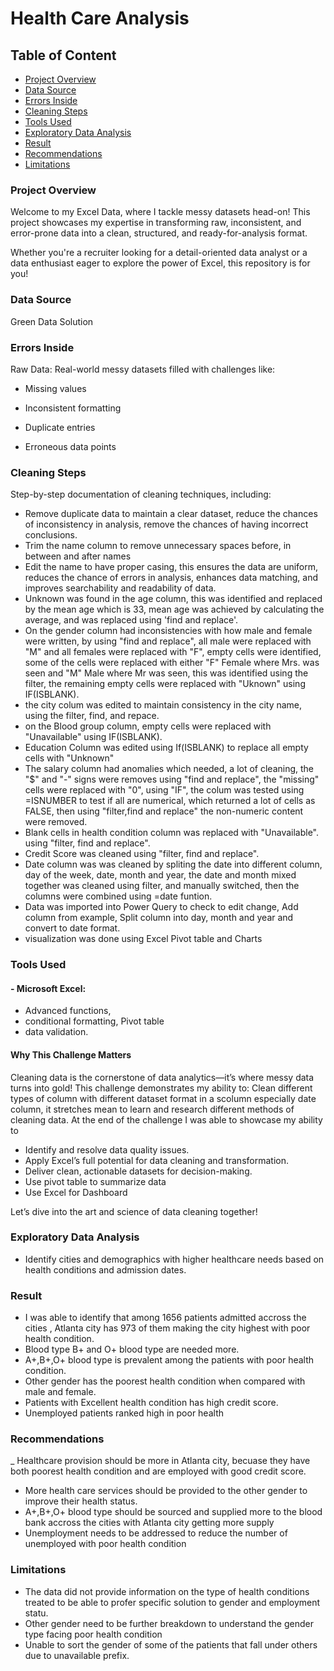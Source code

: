 # Health Care Analysis

## Table of Content 
- [Project Overview](#project-overview)
- [Data Source](#data-source)
- [Errors Inside](#errors-inside)
- [Cleaning Steps](#cleaning-steps)
- [Tools Used](#tools-used)
- [Exploratory Data Analysis](#exploratory-data-analysis)
- [Result](#result)
- [Recommendations](#recommendations)
- [Limitations](#limitations)

### Project Overview 

Welcome to my Excel Data, where I tackle messy datasets head-on! This project showcases my expertise in transforming raw, inconsistent, and error-prone data into a clean, structured, and ready-for-analysis format.

Whether you're a recruiter looking for a detail-oriented data analyst or a data enthusiast eager to explore the power of Excel, this repository is for you!

### Data Source
Green Data Solution

### Errors Inside
Raw Data: Real-world messy datasets filled with challenges like:

- Missing values

- Inconsistent formatting

- Duplicate entries

- Erroneous data points

### Cleaning Steps 
Step-by-step documentation of cleaning techniques, including:
- Remove duplicate data to maintain a clear dataset, reduce the chances of inconsistency in analysis, remove the chances of having incorrect conclusions.
- Trim the name column to remove unnecessary spaces before, in between and after names
- Edit the name to have proper casing, this ensures the data are uniform, reduces the chance of errors in analysis, enhances data matching, and improves searchability and readability of data.
- Unknown was found in the age column, this was identified and replaced by the mean age which is 33, mean age was achieved by calculating the average, and was replaced using 'find and replace'.
- On the gender column had inconsistencies with how male and female were written, by using "find and replace", all male were replaced with "M" and all females were replaced with "F", empty cells were identified, some of the cells were replaced with either "F" Female where Mrs. was seen and "M" Male where Mr was seen, this was identified using the filter, the remaining empty cells were replaced with "Uknown" using IF(ISBLANK).
- the city colum was edited to maintain consistency in the city name, using the filter, find, and repace.
- on the Blood group column, empty cells were replaced with "Unavailable" using IF(ISBLANK).
- Education Column was edited using If(ISBLANK) to replace all empty cells with "Unknown"
- The salary column had anomalies which needed, a lot of cleaning, the "$" and "-" signs were removes using "find and replace", the "missing" cells were replaced with "0", using "IF", the colum was tested using =ISNUMBER to test if all are numerical, which returned a lot of cells as FALSE, then using "filter,find and replace" the non-numeric content were removed.
- Blank cells in health condition column was replaced with "Unavailable". using "filter, find and replace".
- Credit Score was cleaned using "filter, find and replace".
-  Date column was was cleaned by spliting the date into different column, day of the week, date, month and year, the date and month mixed together was cleaned using filter, and manually switched, then the columns were combined using =date funtion.
-  Data was imported into Power Query to check to edit change, Add column from example, Split column into day, month and year and convert to date format.
-  visualization was done using Excel Pivot table and Charts



### Tools Used
#### - Microsoft Excel:
- Advanced functions,
- conditional formatting, Pivot table 
- data validation.


#### Why This Challenge Matters
Cleaning data is the cornerstone of data analytics—it’s where messy data turns into gold! 
This challenge demonstrates my ability to: Clean different types of column with different dataset format in a scolumn especially date column, it stretches mean to learn and research different methods of cleaning data. At the end of the challenge I was able to showcase my ability to 

- Identify and resolve data quality issues.
- Apply Excel’s full potential for data cleaning and transformation.
- Deliver clean, actionable datasets for decision-making.
- Use pivot table to summarize data
- Use Excel for Dashboard

Let’s dive into the art and science of data cleaning together!

### Exploratory Data Analysis

- Identify cities and  demographics with higher healthcare needs based on health conditions and admission dates.
  

### Result 
- I was able to identify that among 1656 patients admitted accross the cities , Atlanta city has 973 of them making the city highest with poor health condition.
- Blood type B+ and O+ blood type are needed more.
- A+,B+,O+ blood type is prevalent among the patients with poor health condition.
- Other gender has the poorest health condition when compared with male and female.
- Patients with Excellent health condition has high credit score.
- Unemployed patients ranked high in poor health


### Recommendations
_ Healthcare provision should be more in Atlanta city, becuase they have both poorest health condition and are employed with good credit score.
- More health care services should be provided to the other gender to improve their health status.
- A+,B+,O+ blood type should be sourced and supplied more to the blood bank accross the cities with Atlanta city getting more supply
- Unemployment needs to be addressed to reduce the number of unemployed with poor health condition
### Limitations 
- The data did not provide information on the type of health conditions treated to be able to profer specific solution to gender and employment statu.
- Other gender need to be further breakdown to understand the gender type facing poor health condition
- Unable to sort the gender of some of the patients that fall under others due to unavailable prefix.



